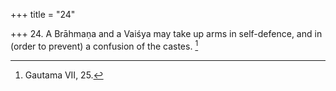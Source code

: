 +++
title = "24"

+++
24. A Brāhmaṇa and a Vaiśya may take up arms in self-defence, and in (order to prevent) a confusion of the castes. [^16] 


[^16]:  Gautama VII, 25.
